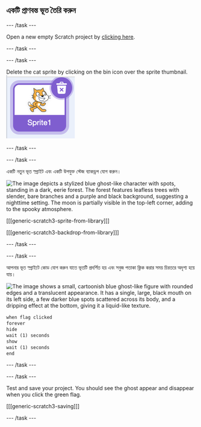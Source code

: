 ## একটি প্রাণবন্ত ভূত তৈরি করুন

\--- /task \---

Open a new empty Scratch project by [clicking here](https://scratch.mit.edu/projects/editor/).

\--- /task \---

\--- /task \---

Delete the cat sprite by clicking on the bin icon over the sprite thumbnail. ![The image depicts a thumbnail in the Scratch programming interface. It shows the orange Scratch Cat mascot, which is the default sprite for Scratch projects, displayed in a purple-bordered square labeled "Sprite1." There is also a trash can icon with a white "X" in the top-right corner of the thumbnail, indicating the option to delete the sprite.](images/scratch-thumbnail.png)

\--- /task \---

\--- /task \---

একটি নতুন ভূত স্প্রাইট এবং একটি উপযুক্ত স্টেজ ব্যাকড্রপ যোগ করুন।

![The image depicts a stylized blue ghost-like character with spots, standing in a dark, eerie forest. The forest features leafless trees with slender, bare branches and a purple and black background, suggesting a nighttime setting. The moon is partially visible in the top-left corner, adding to the spooky atmosphere.](images/ghost-ghost.png)

[[[generic-scratch3-sprite-from-library]]]

[[[generic-scratch3-backdrop-from-library]]]

\--- /task \---

\--- /task \---

আপনার ভূত স্প্রাইটে কোড যোগ করুন যাতে ভূতটি প্রদর্শিত হয় এবং সবুজ পতাকা ক্লিক করার সময় চিরতরে অদৃশ্য হয়ে যায়।

![The image shows a small, cartoonish blue ghost-like figure with rounded edges and a translucent appearance. It has a single, large, black mouth on its left side, a few darker blue spots scattered across its body, and a dripping effect at the bottom, giving it a liquid-like texture.](images/ghost-sprite.png)

```blocks3
when flag clicked
forever
hide
wait (1) seconds
show
wait (1) seconds
end
```

\--- /task \---

\--- /task \---

Test and save your project. You should see the ghost appear and disappear when you click the green flag.

[[[generic-scratch3-saving]]]

\--- /task \---